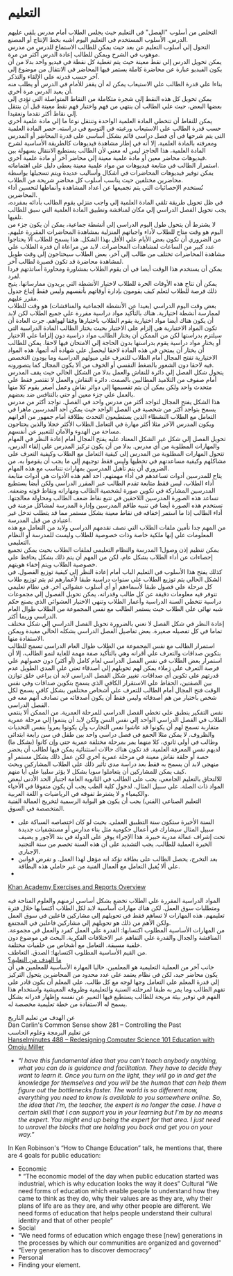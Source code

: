 التعليم
==

التخلص من أسلوب "الفصل" في التعليم حيث يجلس الطلاب أمام مدرس يلقي عليهم الدرس. الأسلوب المستخدم في التعليم اليوم أشبه بخط الإنتاج أو المصنع.  
التحول إلي أسلوب التعليم عن بعد حيث يمكن للطالب الاستماع للدرس من مدرس موهوب في الشرح ويمكن للطالب إعادة الدرس أكثر من مرة.  
يمكن تحويل الدرس إلي نقط معينة حيث يتم تغطية كل نقطة في فيديو واحد بدلا من أن يكون الفيديو عبارة عن محاضرة كاملة يستمر فيها المحاضر في الانتقال من موضوع إلي آخر حسب قدرته علي الإلقاء والتذكر.  
بناءا علي قدرة الطالب علي الاستيعاب يمكن له أن يقفز للأمام في الدرس أو يطلب منه أن يعيد الدرس مرة أخري.  
يمكن تحويل كل هذه النقط إلي شجرة متكاملة من النقاط المتواصلة التي تؤدي إلي بعضها البعض، حيث علي الطالب أن ينتهي من فهم واختبار فهم نقط معينة قبل أن ينتقل إلي نقاط أكثر تقدما وتعقيدا.  
يمكن للنقاط أن تتخطي المادة العلمية الواحدة وتنتقل نوعا ما إلي مادة علمية أخري حسب قدرة الطالب علي الاستيعاب ورغبته في التوسع في دراسته. حصر المادة العلمية التي يتم شرحها في أي فصل دراسي قائم بشكل أساسي علي قدرة المحاضر أو المدرس ومعرفته بالمادة العلمية. إلا أنه في إطار مشاهدة فيديوهات كالطريقة الأساسية لشرح المادة العلمية، هذا الحاجز ليس له معني لأن الطالب يستطيع الانتقال بسهولة بين فيديوهات محاضر معين أو مادة علمية معينة إلي محاضر آخر أو مادة علمية آخري.  
استمرار الطالب في متابعة فيديوهات من مواد علمية معينة يعطي دليل علي اهتماماته.  
يمكن توفير فيديوهات المحاضرات في أشكال وأساليب عديدة ويتم تسجيلها بواسطة محاضرين مختلفين حيث يناسب أسلوب كل محاضر شريحة من الطلاب.  
تُستخدم الإحصائيات التي يتم تجميعها عن أعداد المشاهدة وأنماطها لتحسين أداء المحاضرين.  
في ظل تحويل طريقة تلقي المادة العلمية إلي واجب منزلي يقوم الطالب بأدائه بمفرده، يجب تحويل الفصل الدراسي إلي مكان لمناقشة وتطبيق المادة العلمية التي سبق للطالب تلقيها.  
لا يشترط أن يتحول طول اليوم الدراسي إلي أنشطة جماعية، يمكن أن يكون جزء من اليوم هو وقت متاح للطلاب لأداء واجباتهم المنزلية بمشاهدة المحاضرات المقررة عليهم. من الضروري أن تكون بعض الأيام علي الأقل بهذا الشكل. هذا يسمح للطلاب ألا يحتاجوا عدد كبير من الساعات لمشاهدات المحاضرات. لابد من مراعاة أن قدرة الطلاب علي مشاهدة المحاضرات تختلف من طالب إلي آخر، بعض الطلاب سيحتاجون إلي وقت طويل لمشاهدة محاضرة قد تكون قصيرة لطالب آخر.  
يمكن أن يستخدم هذا الوقت أيضا في أن يقوم الطلاب بمشاورة ومحاورة أساتذتهم فردا لفرد.  
يمكن أن تتاح هذه الأوقات الحرة للطلاب لاختيار الأنشطة التي يريدون ممارساتها. يتيح ذلك فرصة للطلاب لتعلم كيف يقومون بإدارة أوقاتهم بأنفسهم وليس فقط إتباع جدول مقرر عليهم.  
بعض وقت اليوم الدراسي (بعيدا عن الأنشطة الجماعية والمناقشات) هو وقت للطلاب لممارسة أنشطة اختيارية. هناك بالتأكيد مواد دراسية مقررة علي جميع الطلاب لكن لابد أن يكون هناك أيضا مواد اختيارية يقوم الطلاب باختيارها وفقا لهواهم. جرت العادة أن تكون المواد الاختيارية هي إلزام علي الاختيار بحيث يختار الطالب المادة الدراسية التي سيلتزم بدراستها لكن من الممكن أن يختار الطالب مواد دراسية دون إلزاما علي الاختيار أو يختار مواد دراسية يقوم بدراستها بدون الحاجة إلي الامتحان فيها لاحقا. يمكن للطالب أن يختار أن يمتحن في هذه المادة لاحقا ليحصل علي شهادة أنه أتمها.	هذه المواد الاختيارية تفتح المجال أمام الطلاب للتعرف علي ميولهم الدراسية وما يودون التخصص فيه لاحقا دون الشعور بالضغط النفسي أو الخوف من ألا يكون المجال كما يتصورونه.  
يتحول شكل الفصل إلي دائرة للنقاش والعمل بدلا من الشكل الحالي حيث يقف المدرس أمام صفوف من التلاميذ المطالبين بالصمت. دائرة النقاش والعمل لا تقتصر فقط علي متحدث واحد ولكن يمكن أن يتم تقسيمها إلي دوائر نقاش وعمل أصغر يقوم كلا منها بالعمل علي جزء معين أو حتي بالتنافس ضد بعضهم.   
هذا الشكل يفتح المجال لتواجد أكثر من مدرس واحد في الفصل. تواجد أكثر من مدرس يسمح بتواجد أكثر من شخصية في الفصل الواحد حيث يمكن أحد المدرسين ماهرا في التعامل مع الطلاب النشطاء الذين يستطيعون التحدث بطلاقة أمام جمهور من أقرانهم ويكون المدرس الآخر مثلا أكثر مهارة في التعامل الطلاب الأكثر خجلا والذين يحتاجون مساحة من الهدوء والآمان للتعبير عن أنفسهم.  
تحويل الفصل إلي شكل غير الشكل المعتاد عليه يفتح المجال أمام إعادة النظر في المهام والمهارات المطلوبة من أي مدرس.  بدلا من أن يكون تركيز المدرس علي إلقاء الدرس، تتحول المهارات المطلوبة من المدرس إلي كيفية التعامل مع الطلاب وكيفية التعرف علي مشاكلهم وكيفية مساعدتهم في تخطيها وليس فقط توجيهم إلي ما يجب أن يقوموا به. من الضروري أن يتم تأهيل المدرسين بمهارات تتناسب مع هذه المهام.  
يتاح للمدرسين أدوات تساعدهم في أداء مهمتهم. أحد أهم هذه الأدوات هي أدوات متابعة أداء الطلاب، ليس فقط متابعة تقدم الطالب عبر المقرر الدراسي ولكن أيضا يستطيع المدرسين المشاركة في تكوين صورة لشخصية الطالب ومهاراته ونقاط قوته وضعفه. تساعد هذه الصورة المدرسين اللاحقين في تتبع نقاط ضعف الطالب ومحاولة معالجتها. تستخدم هذه الصورة أيضا في تنبيه طاقم المدرسين وإدارة المدرسة لمشاكل مزمنة في أداء الطالب إذا ما استمر إخفاقه في نقاط معينة بشكل مستمر مما قد يتطلب تدخل غير اعتيادي من قبل المدرسة.  
من المهم جدا تأمين ملفات الطلاب التي تصف تقدمهم الدراسي ولابد من التعامل مع هذه المعلومات علي إنها ملكية خاصة وذات خصوصية للطلاب وليست للمدرسة أو النظام التعليمي.  
يمكن تنظيم إذن وصول1 المدرسة والنظام التعليمي لملفات الطلاب بحيث يمكن تجميع إحصاءات عن أداء الطلاب بشكل عام، لكن من المهم أن يتم ذلك بشكل يحافظ علي خصوصية الطلاب ويتم إخفاء هويتهم.  
كذلك يفتح هذا الأسلوب في التعليم الباب أمام إعادة النظر إلي كيفية توزيع الفصول. في الشكل الحالي يتم توزيع الطلاب علي سنوات دراسية طبقا لأعمارهم ثم يتم توزيع طلاب كل مرحلة علي فصول طبقا لأسماءهم أو أي أسلوب عشوائي آخر. في نظام تعليمي تتوفر فيه معلومات دقيقة عن كل طالب وقدراته، يمكن تحويل الفصول إلي مجموعات دراسية تتخطي السنة الدراسية وأعمار الطلاب وتنهي الاختيار العشوائي الذي يصنع حكم شبه نهائي علي الطلاب حيث يستمر الطالب مع نفس المجموعة من الطلاب طوال العام الدراسي وربما أكثر.  
إعادة النظر في شكل الفصل لا تعني بالضرورة تحويل الفصل الدراسي إلي شكل مختلف تماما في كل تفصيله صغيرة. بعض تفاصيل الفصل الدراسي بشكله الحالي مفيدة ويمكن الاستفادة منها.   
استمرار الطالب مع نفس المجموعة من الطلاب طوال العام الدراسي تسمح للطالب بتكوين صداقات والتعرف علي أقرانه وهي بالتأكيد صفة مهمة للغاية لنمو الطالب، إلا أن استمرار بعض الطلاب في نفس الفصل الدراسي لعام كامل (أو أكثر) دون حصولهم علي فرصة التعرف علي زملاء يمكن لهم تحويلهم إلي أصدقاء تعني علي المدي الطويل عدم قدرتهم علي تكوين أي صداقات. تغيير شكل الفصل الدراسي لابد أن يراعي خلق توازن بين الصفتين، الحفاظ علي الاستقرار الكافي الذي يسمح بتكوين صداقات وفي نفس الوقت فتح المجال أمام الطالب للتعرف علي أشخاص مختلفين بشكل كافي يسمح لكل شخص باختيار من هم أصدقائه وليس فقط أن يكون أصدقائه من تصادف أنهم معه في الفصل الدراسي.  
نفس التفكير ينطبق علي تخطي الفصل الدراسي للمرحلة العمرية. من الممكن ألا ينتمي الطلاب في الفصل الدراسي الواحد إلي نفس السن ولكن لابد أن ينتموا إلي مرحلة عمرية متقاربة تسمح لهم أن يكونوا قد عاشوا نفس التجارب وأن يكونوا يمروا بنفس التحديات والظروف. لا يمكن مثلا الجمع في فصل دراسي واحد بين طفل في سن رابعة ابتدائي وطالب في أولي ثانوي، كلا منهما يمر بمرحلة مختلفة عمرية حتي وإن كانوا (بشكل ما) لديهم نفس المعرفة العلمية. قد تكون هناك حالات استثنائية يمكن فيها لطالب أن يحضر حصة أو حلقة نقاش معينة في مرحلة عمرية آخري لكن عمل ذلك بشكل مستمر أو منهجي لابد أن يسمح به فقط بعد دراسة مدي تأثير ذلك علي الطلاب المشاركين وبحث كيف يمكن للمشاركين أن يتعاملوا سويا بشكل لا يؤثر سلبيا علي أيا منهم.  
للالتحاق بالتعليم الجامعي، يجب على الطالب في الثانوية العامة اجتياز الحد الأدنى لبعض المواد ذات الصلة. على سبيل المثال، لدخول كلية الطب يجب أن يكون متفوقا في الأحياء والكيمياء و لا يشترط تفوقه في الرياضيات و اللغة العربية.  
التعليم الصناعي (الفني) يجب أن يكون هو البوابة الرسمية لتخريج العمالة الفنية المتخصصة في السوق.  
 * السنة الأخيرة ستكون سنة التطبيق العملي. بحيث لو كان اختصاصه السباكة على سبيل المثال سيشارك في أعمال حكومية مثل بناء مدارس أو مستشفيات جديدة تحت إشراف عمالة مدربة خبيرة. هذا الإجراء يوفر على الدولة في بند الأجور و يضيف الخبرة العملية للطالب. يجب التشديد على أن هذه السنة تخصم من سنة التجنيد الإجباري.  
 * بعد التخرج، يحصل الطالب على بطاقة تؤكد انه مؤهل لهذا العمل. و تفرض قوانين على ألا يُقبل التعامل مع العمال الفنية من غير حاملي هذه البطاقة.
 * 

[Khan Academy Exercises and Reports Overview](https://www.youtube.com/watch?v=DLt6mMQH1OY)  

المواد الدراسية المقررة علي الطلاب تخضع بشكل أساسي لزمنهم والعلوم المتاحة فيه ومتطلبات سوق العمل. لكن هناك مهارات أساسية لابد لكل الطلاب اكتسابها خلال فترة تعليمهم. هذه المهارات لا تساهم فقط في تحويلهم إلي مشاركين فاعلين في سوق العمل ولكن الأهم من ذلك هو تحويلهم إلي مشاركين فاعلين في المجتمع.  
من المهارات الأساسية المطلوب اكتسابها: القدرة علي العمل كفرد والعمل في مجموعة. المناقشة والجدال والقدرة علي التفاهم عبر الاختلافات الفكرية. البحث في موضوع دون خلفية مسبقة. التعامل مع أشخاص من خلفيات مختلفة.  
من القيم الأساسية المطلوب اكتسابها: الصدق. التعاطف.  
[ما الهدف من التعليم؟  ](http://amreldib.tumblr.com/post/50375664018)  
جانب آخر من العملية التعليمية هو المعلمين. حاليا المهارة الأساسية للمعلمين هي أن يكون محاضر جيد، لكن في نظام يعتمد علي عدد محدود من المحاضرين يتحول التركيز إلي قدرة المعلم علي التعامل وجها لوجه مع كل طالب. علي المعلم أن يكون قادر علي تفهم الطالب وما يمر به طبقا لمرحلته السنية والتعليمية وظروفه المعيشية واستخدام هذا الفهم في توفير بيئة مريحة للطالب يستطيع فيها التعبير عن نفسه وإظهار قدراته بشكل يسمح له الاستفادة من خطة تعليمية مخصصة له.

عن الهدف من تعليم التاريخ   
Dan Carlin's Common Sense show 281 – Controlling the Past  
عن تعليم البرمجة وعلوم الحاسب   
[Hanselminutes 488 – Redesigning Computer Science 101 Education with Omoju Miller](http://www.hanselminutes.com/488/redesigning-computer-science-101-education-with-omoju-miller)  
* “*I have this fundamental idea that you can't teach anybody anything, what you can do is guidance and facilitation. They have to decide they want to learn it. Once you turn on the light, they will go in and get the knowledge for themselves and you will be the human that can help them figure out the bottlenecks faster. The world is so different now, everything you need to know is available to you somewhere online. So, the idea that I'm, the teacher, the expert is no longer the case. I have a certain skill that I can support you in your learning but I'm by no means the expert. You might end up being the expert for that area. I just need to unravel the blocks that are holding you back and get you on your way.*”  

In Ken Robinson's “How to Change Education” talk, he mentions that, there are 4 goals for public education:  
* Economic  
  * 
“The economic model of the day when public education started was industrial, which is why education looks the way it does”
Cultural
“We need forms of education which enable people to understand how they came to think as they do, why their values are as they are, why their plans of life are as they are, and why other people are different. We need forms of education that helps people understand their cultural identity and that of other people”
* Social
 * “We need forms of education which engage these [new] generations in the processes by which our communities are organized and governed”
 * “Every generation has to discover democracy”
* Personal
 * Finding your element.